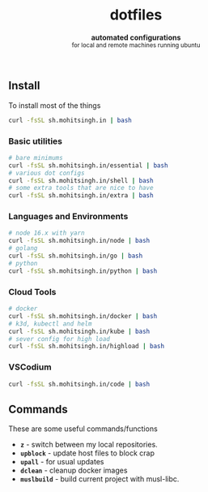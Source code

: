 <h1 align="center">dotfiles</h1>
<p align="center">
  <b>automated configurations</b><br/>
  <sub>for local and remote machines running ubuntu</sub>
</p>
<br />

## Install

To install most of the things

```bash
curl -fsSL sh.mohitsingh.in | bash
```

### Basic utilities

```bash
# bare minimums
curl -fsSL sh.mohitsingh.in/essential | bash
# various dot configs
curl -fsSL sh.mohitsingh.in/shell | bash
# some extra tools that are nice to have
curl -fsSL sh.mohitsingh.in/extra | bash
```

### Languages and Environments

```bash
# node 16.x with yarn
curl -fsSL sh.mohitsingh.in/node | bash
# golang
curl -fsSL sh.mohitsingh.in/go | bash
# python
curl -fsSL sh.mohitsingh.in/python | bash
```

### Cloud Tools

```bash
# docker
curl -fsSL sh.mohitsingh.in/docker | bash
# k3d, kubectl and helm
curl -fsSL sh.mohitsingh.in/kube | bash
# sever config for high load
curl -fsSL sh.mohitsingh.in/highload | bash
```

### VSCodium

```bash
curl -fsSL sh.mohitsingh.in/code | bash
```

## Commands

These are some useful commands/functions

- **`z`** - switch between my local repositories.
- **`upblock`** - update host files to block crap
- **`upall`** - for usual updates
- **`dclean`** - cleanup docker images
- **`muslbuild`** - build current project with musl-libc.
